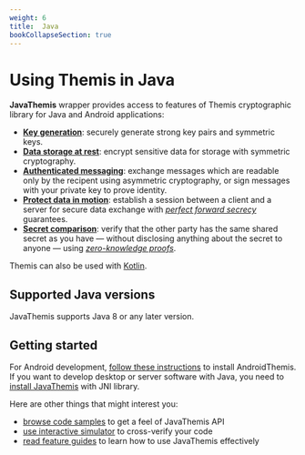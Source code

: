 ```yaml
---
weight: 6
title:  Java
bookCollapseSection: true
---
```


# Using Themis in Java

**JavaThemis** wrapper provides access to features of Themis cryptographic library for Java and Android applications:

- **[Key generation](features/#key-generation)**:
  securely generate strong key pairs and symmetric keys.
- **[Data storage at rest](features/#secure-cell)**:
  encrypt sensitive data for storage with symmetric cryptography.
- **[Authenticated messaging](features/#secure-message)**:
  exchange messages which are readable only by the recipent using asymmetric cryptography,
  or sign messages with your private key to prove identity.
- **[Protect data in motion](features/#secure-session)**:
  establish a session between a client and a server for secure data exchange
  with _[perfect forward secrecy](https://en.wikipedia.org/wiki/Forward_secrecy)_ guarantees.
- **[Secret comparison](features/#secure-comparator)**:
  verify that the other party has the same shared secret as you have —
  without disclosing anything about the secret to anyone —
  using _[zero-knowledge proofs](https://en.wikipedia.org/wiki/Zero-knowledge_proof)_.

Themis can also be used with [Kotlin](../kotlin/).

## Supported Java versions

JavaThemis supports Java 8 or any later version.

## Getting started

For Android development,
[follow these instructions](installation-android/) to install AndroidThemis.
If you want to develop desktop or server software with Java,
you need to [install JavaThemis](installation-desktop/) with JNI library.

Here are other things that might interest you:

<!-- JavaDocs when they are ready -->
- [browse code samples](examples/) to get a feel of JavaThemis API
- [use interactive simulator](/themis/debugging/themis-server/) to cross-verify your code
- [read feature guides](features/) to learn how to use JavaThemis effectively

